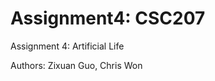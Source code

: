 # Assignment4: CSC207

<p> Assignment 4: Artificial Life <p\>
<p> Authors: Zixuan Guo, Chris Won <p\>
